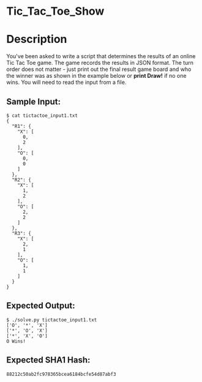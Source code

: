 # Tic_Tac_Toe_Show

# Description

<p>You've been asked to write a script that determines the results of an online Tic Tac Toe game. The game records the results in JSON format. The turn order does not matter - just print out the final result game board and who the winner was as shown in the example below or <strong>print Draw!</strong> if no one wins. You will need to read the input from a file.</p>

## Sample Input:

```
$ cat tictactoe_input1.txt 
{
  "R1": {
    "X": [
      0,
      2
    ],
    "O": [
      0,
      0
    ]
  },
  "R2": {
    "X": [
      1,
      2
    ],
    "O": [
      2,
      2
    ]
  },
  "R3": {
    "X": [
      2,
      1
    ],
    "O": [
      1,
      1
    ]
  }
}
```
## Expected Output:

```
$ ./solve.py tictactoe_input1.txt 
['O', '*', 'X']
['*', 'O', 'X']
['*', 'X', 'O']
O Wins!
```
## Expected SHA1 Hash:

```
88212c50ab2fc978365bcea6184bcfe54d87abf3
```
